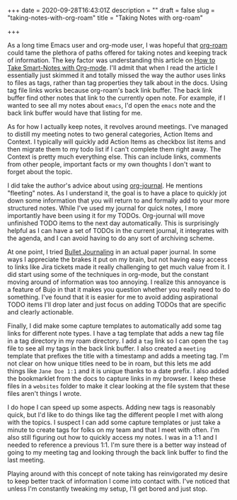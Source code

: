 +++
date = 2020-09-28T16:43:01Z
description = ""
draft = false
slug = "taking-notes-with-org-roam"
title = "Taking Notes with org-roam"

+++

As a long time Emacs user and org-mode user, I was hopeful that [org-roam](https://www.orgroam.com/) could tame the plethora of paths offered for taking notes and keeping track of information. The key factor was understanding this article on [How to Take Smart-Notes with Org-mode](https://blog.jethro.dev/posts/how_to_take_smart_notes_org/). I'll admit that when I read the article I essentially just skimmed it and totally missed the way the author uses links to files as tags, rather than tag properties they talk about in the docs. Using tag file links works because org-roam's back link buffer. The back link buffer find other notes that link to the currently open note. For example, if I wanted to see all my notes about `emacs`, I'd open the `emacs` note and the back link buffer would have that listing for me.

As for how I actually keep notes, it revolves around meetings. I've managed to distill my meeting notes to two general categories, Action Items and Context. I typically will quickly add Action Items as checkbox list items and then migrate them to my todo list if I can't complete them right away. The Context is pretty much everything else. This can include links, comments from other people, important facts or my own thoughts I don't want to forget about the topic.

I did take the author's advice about using [org-journal](https://github.com/bastibe/org-journal). He mentions "fleeting" notes. As I understand it, the goal is to have a place to quickly jot down some information that you will return to and formally add to your more structured notes. While I've used my journal for quick notes, I more importantly have been using it for my TODOs. Org-journal will move unfinished TODO items to the next day automatically. This is surprisingly helpful as I can have a set of TODOs in the current journal, it integrates with the agenda, and I can avoid having to do any sort of archiving scheme.

At one point, I tried [Bullet Journaling](https://bulletjournal.com/) in an actual paper journal. In some ways I appreciate the brakes it put on my brain, but not having easy access to links like Jira tickets made it really challenging to get much value from it.  I did start using some of the techniques in org-mode, but the constant moving around of information was too annoying. I realize this annoyance is a feature of Bujo in that it makes you question whether you really need to do something. I've found that it is easier for me to avoid adding aspirational TODO items I'll drop later and just focus on adding TODOs that are specific and clearly actionable.

Finally, I did make some capture templates to automatically add some tag links for different note types. I have a tag template that adds a new tag file in a tag directory in my roam directory. I add a `tag` link so I can open the `tag` file to see all my tags in the back link buffer. I also created a `meeting` template that prefixes the title with a timestamp and adds a meeting tag. I'm not clear on how unique titles need to be in roam, but this lets me add things like `Jane Doe 1:1` and it is unique thanks to a date prefix. I also added the bookmarklet from the docs to capture links in my browser.  I keep these files in a `websites` folder to make it clear looking at the file system that these files aren't things I wrote.

I do hope I can speed up some aspects. Adding new tags is reasonably quick, but I'd like to do things like tag the different people I met with along with the topics. I suspect I can add some capture templates or just take a minute to create tags for folks on my team and that I meet with often. I'm also still figuring out how to quickly access my notes. I was in a 1:1 and I needed to reference a previous 1:1. I'm sure there is a better way instead of going to my meeting tag and looking through the back link buffer to find the last meeting.

Playing around with this concept of note taking has reinvigorated my desire to keep better track of information I come into contact with. I've noticed that unless I'm constantly tweaking my setup, I'll get bored and just stop.
